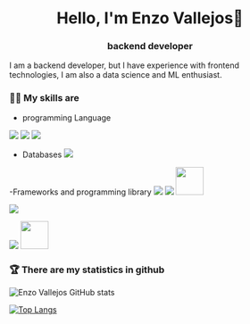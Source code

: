 <h1 align="center">Hello, I'm Enzo Vallejos👋</h1>
<h3 align="center">backend developer</h3>

I am a backend developer, but I have experience with frontend technologies, I am also a data science and ML enthusiast.

### 👨‍💻 My skills are
- programming Language

<img src="https://img.icons8.com/color/48/000000/javascript.png"/>
<img src="https://img.icons8.com/color/48/000000/html-5.png"/>
<img src="https://img.icons8.com/color/48/000000/css3.png"/>

- Databases
<a src="https://www.mongodb.com/"><img src="https://img.icons8.com/color/48/000000/mongodb.png"/></a>

-Frameworks and programming library
<img src="https://img.icons8.com/color/48/000000/nodejs.png"/>
<img src="https://img.icons8.com/color/48/000000/bootstrap.png"/>
<img height=50px src="https://www.vectorlogo.zone/logos/djangoproject/djangoproject-ar21.svg"> 


<a src="https://www.docker.com/"><img src="https://img.icons8.com/color/48/000000/docker.png"/></a>

<a src="https://github.com/"><img src="https://img.icons8.com/color/48/000000/github--v1.png"/></a>
<img height=50px src="https://www.vectorlogo.zone/logos/python/python-ar21.svg">
### 🏆 There are my statistics in github

![Enzo Vallejos GitHub stats](https://github-readme-stats.vercel.app/api?username=EnzoVallejos&&show_icons=true)

[![Top Langs](https://github-readme-stats.vercel.app/api/top-langs/?username=EnzoVallejos&layout=compact)](https://github.com/EnzoVallejos/github-readme-stats)

